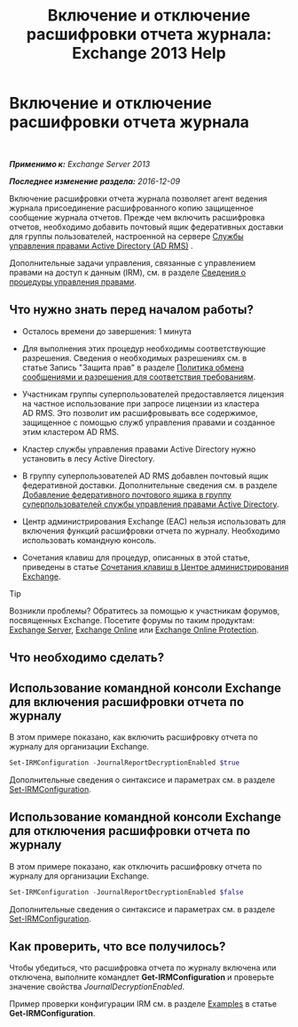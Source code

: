 ﻿---
title: 'Включение и отключение расшифровки отчета журнала: Exchange 2013 Help'
TOCTitle: Включение и отключение расшифровки отчета журнала
ms:assetid: 1dedbe73-2c1a-4b14-8799-5091aaec7965
ms:mtpsurl: https://technet.microsoft.com/ru-ru/library/Dd638092(v=EXCHG.150)
ms:contentKeyID: 50487588
ms.date: 05/22/2018
mtps_version: v=EXCHG.150
ms.translationtype: MT
---

# Включение и отключение расшифровки отчета журнала

 

_**Применимо к:** Exchange Server 2013_

_**Последнее изменение раздела:** 2016-12-09_

Включение расшифровки отчета журнала позволяет агент ведения журнала присоединение расшифрованного копию защищенное сообщение журнала отчетов. Прежде чем включить расшифровка отчетов, необходимо добавить почтовый ящик федеративных доставки для группы пользователей, настроенной на сервере [Службы управления правами Active Directory (AD RMS)](https://technet.microsoft.com/en-us/library/hh831364.aspx) .

Дополнительные задачи управления, связанные с управлением правами на доступ к данным (IRM), см. в разделе [Сведения о процедуры управления правами](information-rights-management-procedures-exchange-2013-help.md).

## Что нужно знать перед началом работы?

  - Осталось времени до завершения: 1 минута

  - Для выполнения этих процедур необходимы соответствующие разрешения. Сведения о необходимых разрешениях см. в статье Запись "Защита прав" в разделе [Политика обмена сообщениями и разрешения для соответствия требованиям](messaging-policy-and-compliance-permissions-exchange-2013-help.md).

  - Участникам группы суперпользователей предоставляется лицензия на частное использование при запросе лицензии из кластера AD RMS. Это позволит им расшифровывать все содержимое, защищенное с помощью служб управления правами и созданное этим кластером AD RMS.

  - Кластер службы управления правами Active Directory нужно установить в лесу Active Directory.

  - В группу суперпользователей AD RMS добавлен почтовый ящик федеративной доставки. Дополнительные сведения см. в разделе [Добавление федеративного почтового ящика в группу суперпользователей службы управления правами Active Directory](add-the-federation-mailbox-to-the-ad-rms-super-users-group-exchange-2013-help.md).

  - Центр администрирования Exchange (EAC) нельзя использовать для включения функций расшифровки отчета по журналу. Необходимо использовать командную консоль.

  - Сочетания клавиш для процедур, описанных в этой статье, приведены в статье [Сочетания клавиш в Центре администрирования Exchange](keyboard-shortcuts-in-the-exchange-admin-center-exchange-online-protection-help.md).

> [!TIP]  
> Возникли проблемы? Обратитесь за помощью к участникам форумов, посвященных Exchange. Посетите форумы по таким продуктам: <a href="https://go.microsoft.com/fwlink/p/?linkid=60612">Exchange Server</a>, <a href="https://go.microsoft.com/fwlink/p/?linkid=267542">Exchange Online</a> или <a href="https://go.microsoft.com/fwlink/p/?linkid=285351">Exchange Online Protection</a>.


## Что необходимо сделать?

## Использование командной консоли Exchange для включения расшифровки отчета по журналу

В этом примере показано, как включить расшифровку отчета по журналу для организации Exchange.

```powershell
Set-IRMConfiguration -JournalReportDecryptionEnabled $true
```

Дополнительные сведения о синтаксисе и параметрах см. в разделе [Set-IRMConfiguration](https://technet.microsoft.com/ru-ru/library/dd979792\(v=exchg.150\)).

## Использование командной консоли Exchange для отключения расшифровки отчета по журналу

В этом примере показано, как отключить расшифровку отчета по журналу для организации Exchange.

```powershell
Set-IRMConfiguration -JournalReportDecryptionEnabled $false
```

Дополнительные сведения о синтаксисе и параметрах см. в разделе [Set-IRMConfiguration](https://technet.microsoft.com/ru-ru/library/dd979792\(v=exchg.150\)).

## Как проверить, что все получилось?

Чтобы убедиться, что расшифровка отчета по журналу включена или отключена, выполните командлет **Get-IRMConfiguration** и проверьте значение свойства *JournalDecryptionEnabled*.

Пример проверки конфигурации IRM см. в разделе [Examples](https://technet.microsoft.com/ru-ru/e1821219-fe18-4642-a9c2-58eb0aadd61a\(exchg.150\)#examples) в статье **Get-IRMConfiguration**.


